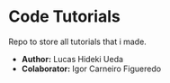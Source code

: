 # Code Tutorials

Repo to store all tutorials that i made.

* **Author:** Lucas Hideki Ueda
* **Colaborator:** Igor Carneiro Figueredo
